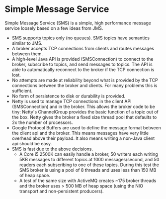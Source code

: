 Simple Message Service
======================

Simple Message Service (SMS) is a simple, high performance message service loosely based on a few ideas from JMS.

* SMS supports topics only (no queues).  SMS topics have semantics similar to JMS.
* A broker accepts TCP connections from clients and routes messages between them.
* A high-level Java API is provided (SMSConnection) to connect to the broker, subscribe to topics, and send messages to topics.  The API is able to automatically reconnect to the broker if the TCP connection is lost.
* No attempts are made at reliability beyond what is provided by the TCP connections between the broker and clients.  For many problems this is sufficient.
* No form of persistence to disk or durability is provided.
* Netty is used to manage TCP connections in the client API (SMSConnection) and in the broker.  This allows the broker code to be tiny: Netty's ChannelGroup provides the basic function of a topic out of the box.  Netty gives the broker a fixed size thread pool that defaults to 2x the number of processors.
* Google Protocol Buffers are used to define the message format between the client api and the broker.  This means messages have very little overhead above their payload.  It also means writing a non-Java client api should be easy.
* SMS is fast due to the above decisions.  
    * A Core i5 2500K can easily handle a broker, 50 writers each writing 5KB messages to different topics at 1000 messages/second, and 50 readers each subscribing to one of these topics.  During this test the SMS broker is using a pool of 8 threads and uses less than 150 MB of heap space.  
    * A test of the same size with ActiveMQ creates ~175 broker threads and the broker uses > 500 MB of heap space (using the NIO transport and non-persistent producers).
